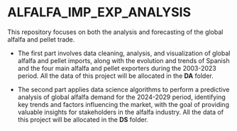 # ALFALFA_IMP_EXP_ANALYSIS
This repository focuses on both the analysis and forecasting of the global alfalfa and pellet trade.

* The first part involves data cleaning, analysis, and visualization of global alfalfa and pellet imports, along with the evolution and trends of Spanish and the four main alfalfa and pellet exporters during the 2003-2023 period. All the data of this project will be allocated in the **DA** folder.
  
* The second part applies data science algorithms to perform a predictive analysis of global alfalfa demand for the 2024-2029 period, identifying key trends and factors influencing the market, with the goal of providing valuable insights for stakeholders in the alfalfa industry. All the data of this project will be allocated in the **DS** folder.
